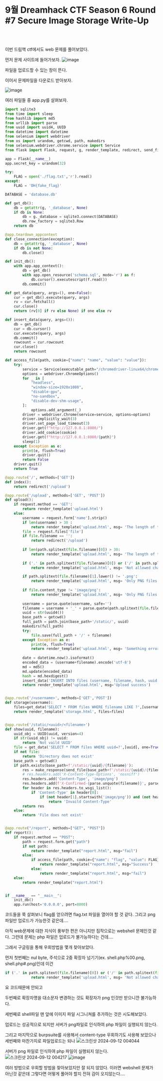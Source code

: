 <!DOCTYPE html>
<html>
<head>
        <link rel="stylesheet" type="text/css" href="sytle.css">
</head>
<body>
        <h1>9월 Dreamhack CTF Season 6 Round #7 Secure Image Storage Write-Up</h1>
</body>
<br>
<br>
</html>

이번 드림핵 ctf에서도 web 문제를 풀어보았다.

먼저 문제 사이트에 들어가보자.
![image](https://github.com/user-attachments/assets/ab4ce8c9-415e-4d02-ae0b-b417193b0096)

파일을 업로드할 수 있는 창이 뜬다.

이어서 문제파일을 다운로드 받아보자.

![image](https://github.com/user-attachments/assets/297171e0-d304-43e2-aa9e-00457aa1f5e9)

여러 파일들 중 app.py를 살펴보자.
```python
import sqlite3
from time import sleep
from hashlib import md5
from urllib import parse
from uuid import uuid4, UUID
from datetime import datetime
from selenium import webdriver
from os import urandom, getcwd, path, makedirs
from selenium.webdriver.chrome.service import Service
from flask import Flask, request, g, render_template, redirect, send_file, make_response

app = Flask(__name__)
app.secret_key = urandom(32)

try:
    FLAG = open('./flag.txt','r').read()
except:
    FLAG = 'DH{fake_flag}'

DATABASE = 'database.db'

def get_db():
    db = getattr(g, '_database', None)
    if db is None:
        db = g._database = sqlite3.connect(DATABASE)
        db.row_factory = sqlite3.Row
    return db

@app.teardown_appcontext
def close_connection(exception):
    db = getattr(g, '_database', None)
    if db is not None:
        db.close()

def init_db():
    with app.app_context():
        db = get_db()
        with app.open_resource('schema.sql', mode='r') as f:
            db.cursor().executescript(f.read())
        db.commit()

def get_data(query, args=(), one=False):
    cur = get_db().execute(query, args)
    rv = cur.fetchall()
    cur.close()
    return (rv[0] if rv else None) if one else rv

def insert_data(query, args=()):
    db = get_db()
    cur = db.cursor()
    cur.execute(query, args)
    db.commit()
    rowcount = cur.rowcount
    cur.close()
    return rowcount

def access_file(path, cookie={"name": "name", "value": "value"}):
    try:
        service = Service(executable_path="/chromedriver-linux64/chromedriver")
        options = webdriver.ChromeOptions()
        for _ in [
            "headless",
            "window-size=1920x1080",
            "disable-gpu",
            "no-sandbox",
            "disable-dev-shm-usage",
        ]:
            options.add_argument(_)
        driver = webdriver.Chrome(service=service, options=options)
        driver.implicitly_wait(3)
        driver.set_page_load_timeout(3)
        driver.get(f"http://127.0.0.1:8000/")
        driver.add_cookie(cookie)
        driver.get(f"http://127.0.0.1:8000/{path}")
        sleep(1)
    except Exception as e:
        print(e, flush=True)
        driver.quit()
        return False
    driver.quit()
    return True

@app.route('/', methods=['GET'])
def index():
    return redirect('/upload')

@app.route('/upload', methods=['GET', 'POST'])
def upload():
    if request.method == 'GET':
        return render_template('upload.html')
    else:
        username = request.form['name'].strip()
        if len(username) > 30 :
            return render_template('upload.html', msg= 'The length of the username must be 30 characters or less')
        file = request.files['file']
        if file.filename == '':
            return redirect('/upload')
        
        if len(path.splitext(file.filename)[0]) > 30:
            return render_template('upload.html', msg= 'The length of the filename must be 30 characters or less')
        
        if ('.' in path.splitext(file.filename)[0]) or ('/' in path.splitext(file.filename)[0]):
            return render_template('upload.html', msg= 'Not allowed character')

        if path.splitext(file.filename)[1].lower() != '.png':
            return render_template('upload.html', msg= 'Only PNG files are allowed')
        
        if file.content_type != 'image/png':
            return render_template('upload.html', msg= 'Only PNG files are allowed')
        
        username = parse.quote(username, safe='')
        filename = username + '_' + parse.quote(path.splitext(file.filename)[0],safe='%')
        uuid = str(uuid4())
        base_path = getcwd()
        full_path = path.join(base_path+'/static/', uuid)
        makedirs(full_path)
        try:
            file.save(full_path + '/' + filename)
        except Exception as e:
            print(e, flush=True)
            return render_template('upload.html', msg= 'Something error')
        
        date = datetime.now().isoformat()
        encoded_data = (username+filename).encode('utf-8')
        md = md5()
        md.update(encoded_data)
        hash = md.hexdigest()
        insert_data('INSERT INTO files (username, filename, hash, uuid, date) values(?,?,?,?,?)', [username,filename,hash,uuid,date])
        return render_template('upload.html', msg='Upload success')


@app.route('/<username>', methods=['GET','POST'])
def storage(username):
    files=get_data('SELECT * FROM files WHERE filename LIKE ?',[username+'_%'])
    return render_template('storage.html', files=files)


@app.route('/static/<uuid>/<filename>')
def show(uuid, filename):
    uuid_obj = UUID(uuid, version=4)
    if str(uuid_obj) != uuid:
        return 'Not vaild UUID'
    file = get_data('SELECT * FROM files WHERE uuid=?',[uuid], one=True)
    if not file:
        return 'Directory does not exist'
    base_path = getcwd()
    if path.exists(base_path+f'/static/{uuid}/{filename}'):
        res = make_response(send_file(base_path+f'/static/{uuid}/{filename}'))
        # res.headers.add('X-Content-Type-Options', 'nosniff')
        res.headers.add('Content-Type', 'image/png')
        res.headers.add(f'X-Confirmed-{parse.unquote(filename)}', parse.unquote(file[1]) +'_' + file[3])
        for header in res.headers.to_wsgi_list():
            if 'Content-Type' in header[0]:
                if (not header[1].startswith('image/png')) and (not header[1].startswith('application/octet-stream')):
                    return 'Invaild Content-Type'
        return res
    else: 
        return 'File does not exist'


@app.route("/report", methods=["GET", "POST"])
def report():
    if request.method == "POST":
        path = request.form.get("path")
        if not path:
            return render_template("report.html", msg="fail")
        else:
            if access_file(path, cookie={"name": "flag", "value": FLAG}):
                return render_template("report.html", msg="Success")
            else:
                return render_template("report.html", msg="fail")
    else:
        return render_template("report.html")


if __name__ == "__main__":
    init_db()
    app.run(host='0.0.0.0', port=8000)
```

코드들을 쭉 살펴보니 flag를 얻으려면 flag.txt 파일을 열어야 할 것 같다. 그리고 png 파일만 업로드가 가능한것 같은데....

아직 web문제에 대한 지식이 풍부한 편은 아니지만 짐작으로는 webshell 문제인것 같다. 그런데 문제는 php 파일은 업로드가 불가능하다는 건데....

그래서 구글링을 통해 우회방법을 몇개 찾아보았다.

먼저 첫번째는 nul byte, 주석으로 2중 확장자 넘기기(ex. shell.php%00.png, shell.php#.png)인데 이건
```python
if ('.' in path.splitext(file.filename)[0]) or ('/' in path.splitext(file.filename)[0]):
            return render_template('upload.html', msg= 'Not allowed character')
```
요 코드때문에 안되고

두번째로 확장자명을 대소문자 변경하는 것도 확장자가 png 인것만 받으니깐 불가능하다.

세번째로 shell파일 맨 앞에 이미지 파일 시그니쳐를 추가하는 것은 시도해보았다.

업로드는 성공적으로 되지만 서버가 png파일로 인식하여 php 파일이 실행되지 않는다.

그리고 마지막으로 burpsuite를 사용해서 content-type 우회하기도 사용해 보았으나 세번째와 마찬가지로 파일업로드는 되나 
![스크린샷 2024-09-12 004044](https://github.com/user-attachments/assets/fb53e0f8-19b0-43b5-bf7a-2374e63b85a8)

서버가 png 파일로 인식하여 php 파일이 실행되지 않는다.
![스크린샷 2024-09-12 004217](https://github.com/user-attachments/assets/3143e615-9d3e-46e0-aacd-5f537ce77ce0)
![image](https://github.com/user-attachments/assets/ce2945e3-47e2-4e5f-be5d-1435bf82d87e)

여러 방법으로 우회할 방법을 찾아보았지만 잘 되지 않았다. 이러면 webshell 문제가 아닌것 같은데 그렇다면 어떻게 풀어야 할지 전혀 감이 오지않는다....

